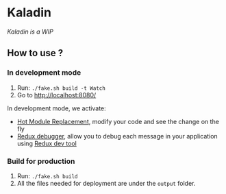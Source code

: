 # Kaladin

*Kaladin is a WIP*

## How to use ?

### In development mode

1. Run: `./fake.sh build -t Watch`
2. Go to [http://localhost:8080/](http://localhost:8080/)

In development mode, we activate:

- [Hot Module Replacement](https://fable-elmish.github.io/hmr/), modify your code and see the change on the fly
- [Redux debugger](https://fable-elmish.github.io/debugger/), allow you to debug each message in your application using [Redux dev tool](https://github.com/reduxjs/redux-devtools)

### Build for production

1. Run: `./fake.sh build`
2. All the files needed for deployment are under the `output` folder.
